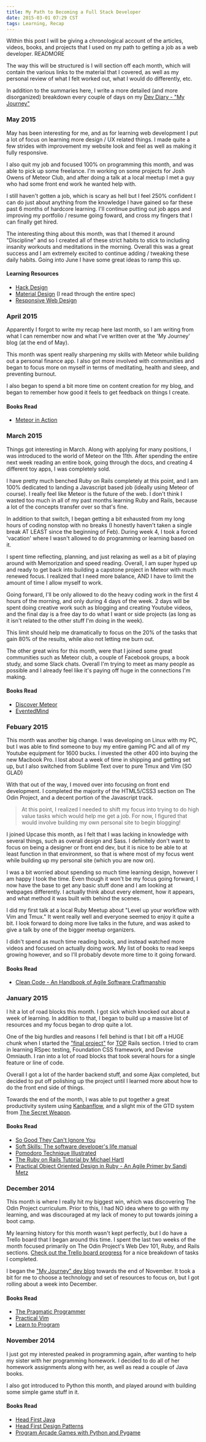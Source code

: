 ```yaml
---
title: My Path to Becoming a Full Stack Developer
date: 2015-03-01 07:29 CST
tags: Learning, Recap
---
```


Within this post I will be giving a chronological account of the articles, videos, books, and projects that I used on my path to getting a job as a web developer. READMORE

The way this will be structured is I will section off each month, which will contain the various links to the material that I covered, as well as my personal review of what I felt worked out, what I would do differently, etc.

In addition to the summaries here, I write a more detailed (and more disorganized) breakdown every couple of days on my [ Dev Diary - "My Journey" ](http://colbycheeze.blogspot.com/)

### May 2015
May has been interesting for me, and as for learning web development I put a lot of focus on learning more design / UX related things. I made quite a few strides with improvement my website look and feel as well as making it fully responsive.

I also quit my job and focused 100% on programming this month, and was able to pick up some freelance. I'm working on some projects for Josh Owens of Meteor Club, and after doing a talk at a local meetup I met a guy who had some front end work he wanted help with.

I still haven't gotten a job, which is scary as hell but I feel 250% confident I can do just about anything from the knowledge I have gained so far these past 6 months of hardcore learning. I'll continue putting out job apps and improving my portfolio / resume going foward, and cross my fingers that I can finally get hired.

The interesting thing about this month, was that I themed it around "Discipline" and so I created all of these strict habits to stick to including insanity workouts and meditations in the morning. Overall this was a great success and I am extremely excited to continue adding / tweaking these daily habits. Going into June I have some great ideas to ramp this up.

#### Learning Resources
  * [Hack Design](http://hackdesign.org)
  * [Material Design](http://www.google.com/design/spec/material-design/introduction.html) (I read through the entire spec)
  * [Responsive Web Design](http://abookapart.com/products/responsive-web-design)

### April 2015
Apparently I forgot to write my recap here last month, so I am writing from what I can remember now and what I've written over at the 'My Journey' blog (at the end of May).

This month was spent really sharpening my skills with Meteor while building out a personal finance app. I also got more involved with communities and began to focus more on myself in terms of meditating, health and sleep, and preventing burnout.

I also began to spend a bit more time on content creation for my blog, and began to remember how good it feels to get feedback on things I create.

#### Books Read
  * [Meteor in Action](http://www.manning.com/hochhaus/)

### March 2015
Things got interesting in March. Along with applying for many positions, I was introduced to the world of Meteor on the 11th. After spending the entire next week reading an entire book, going through the docs, and creating 4 different toy apps, I was completely sold.

I have pretty much benched Ruby on Rails completely at this point, and I am 100% dedicated to landing a Javascript based job (ideally using Meteor of course). I really feel like Meteor is the future of the web. I don't think I wasted too much in all of my past months learning Ruby and Rails, because a lot of the concepts transfer over so that's fine.

In addition to that switch, I began getting a bit exhausted from my long hours of coding nonstop with no breaks (I honestly haven't taken a single break AT LEAST since the beginning of Feb). During week 4, I took a forced 'vacation' where I wasn't allowed to do programming or learning based on it.

I spent time reflecting, planning, and just relaxing as well as a bit of playing around with Memorization and speed reading. Overall, I am super hyped up and ready to get back into building a capstone project in Meteor with much renewed focus. I realized that I need more balance, AND I have to limit the amount of time I allow myself to work.

Going forward, I'll be only allowed to do the heavy coding work in the first 4 hours of the morning, and only during 4 days of the week. 2 days will be spent doing creative work such as blogging and creating Youtube videos, and the final day is a free day to do what I want or side projects (as long as it isn't related to the other stuff I'm doing in the week).

This limit should help me dramatically to focus on the 20% of the tasks that gain 80% of the results, while also not letting me burn out.

The other great wins for this month, were that I joined some great communities such as Meteor club, a couple of Facebook groups, a book study, and some Slack chats. Overall I'm trying to meet as many people as possible and I already feel like it's paying off huge in the connections I'm making.

#### Books Read
  * [Discover Meteor](https://www.discovermeteor.com/)
  * [EventedMind](https://www.eventedmind.com/)

### Febuary 2015
This month was another big change. I was developing on Linux with my PC, but I was able to find someone to buy my entire gaming PC and all of my Youtube equipment for 1600 bucks. I invested the other 400 into buying the new Macbook Pro. I lost about a week of time in shipping and getting set up, but I also switched from Sublime Text over to pure Tmux and Vim (SO GLAD)

With that out of the way, I moved over into focusing on front end development. I completed the majority of the HTML5/CSS3 section on The Odin Project, and a decent portion of the Javascript track.

> At this point, I realized I needed to shift my focus into trying to do high value tasks which would help me get a job. For now, I figured that would involve building my own personal site to begin blogging!

I joined Upcase this month, as I felt that I was lacking in knowledge with several things, such as overall design and Sass. I definitely don't want to focus on being a designer or front end dev, but it is nice to be able to at least function in that environment, so that is where most of my focus went while building up my personal site (which you are now on).

I was a bit worried about spending so much time learning design, however I am happy I took the time. Even though it won't be my focus going forward, I now have the base to get any basic stuff done and I am looking at webpages differently. I actually think about every element, how it appears, and what method it was built with behind the scenes.

I did my first talk at a local Ruby Meetup about "Level up your workflow with Vim and Tmux." It went really well and everyone seemed to enjoy it quite a bit.  I look forward to doing more live talks in the future, and was asked to give a talk by one of the bigger meetup organizers.

I didn't spend as much time reading books, and instead watched more videos and focused on actually doing work. My list of books to read keeps growing however, and so I'll probably devote more time to it going forward.

#### Books Read
  * [ Clean Code - An Handbook of Agile Software Craftmanship
    ](http://www.amazon.com/Clean-Code-Handbook-Software-Craftsmanship/dp/0132350882)

### January 2015
I hit a lot of road blocks this month. I got sick which knocked out about a week of learning. In addition to that, I began to build up a massive list of resources and my focus began to drop quite a lot.

One of the big hurdles and reasons I fell behind is that I bit off a HUGE chunk when I started the ["final project"](http://www.theodinproject.com/ruby-on-rails/final-project) for [TOP](http://www.theodinproject.com) Rails section. I tried to cram in learning RSpec testing, Foundation CSS framework, and Devise Omniauth. I ran into a lot of road blocks that took several hours for a single feature or line of code.

Overall I got a lot of the harder backend stuff, and some Ajax completed, but decided to put off polishing up the project until I learned more about how to do the front end side of things.

Towards the end of the month, I was able to put together a great productivity system using [Kanbanflow](http://kanbanflow.com), and a slight mix of the GTD system from [The Secret Weapon](http://www.thesecretweapon.org).

#### Books Read
  * [So Good They Can't Ignore
    You](http://www.amazon.com/Good-They-Cant-Ignore-You/dp/1455509124)
  * [Soft Skills: The software developer's life
    manual](http://www.amazon.com/Soft-Skills-software-developers-manual/dp/1617292397)
  * [ Pomodoro Technique Illustrated
    ](http://www.amazon.com/Pomodoro-Technique-Illustrated-Pragmatic-Life/dp/1934356506)
  * [ The Ruby on Rails Tutorial by Michael Hartl
    ](https://www.railstutorial.org/)
  * [ Practical Object Oriented Design in Ruby - An Agile Primer by Sandi Metz
    ](http://www.poodr.com/)


### December 2014
This month is where I really hit my biggest win, which was discovering The Odin Project curriculum. Prior to this, I had NO idea where to go with my learning, and was discouraged at my lack of money to put towards joining a boot camp.

My learning history for this month wasn't kept perfectly, but I do have a Trello board that I began around this time. I spent the last two weeks of the month focused primarily on The Odin Project's Web Dev 101, Ruby, and Rails sections. [Check out the Trello board progress](https://trello.com/b/i5L13ALl/learn-programming) for a nice breakdown of tasks I completed.

I began the ["My Journey" dev blog](http://colbycheeze.blogspot.com/2014/12/motivated-yes-scattered-and-inefficient.html) towards the end of November. It took a bit for me to choose a technology and set of resources to focus on, but I got rolling about a week into December.  

#### Books Read
  * [ The Pragmatic Programmer ](https://pragprog.com/the-pragmatic-programmer)
  * [ Practical Vim ](https://pragprog.com/book/dnvim/practical-vim)
  * [ Learn to Program ](https://pragprog.com/book/dnvim/practical-vim)

### November 2014
I just got my interested peaked in programming again, after wanting to help my sister with her programming homework. I decided to do all of her homework assignments along with her, as well as read a couple of Java books.

I also got introduced to Python this month, and played around with building some simple game stuff in it.

#### Books Read
 * [ Head First Java
   ](http://www.amazon.com/Head-First-Java-2nd-Edition/dp/0596009208)
 * [ Head First Design Patterns
   ](http://www.amazon.com/Head-First-Design-Patterns-Freeman/dp/0596007124)
 * [ Program Arcade Games with Python and Pygame ](http://programarcadegames.com/)
